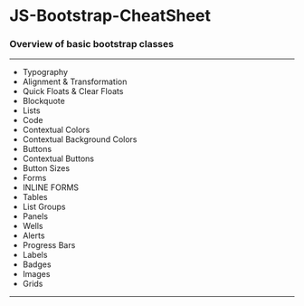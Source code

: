 # JS-Bootstrap-CheatSheet

### Overview of basic bootstrap classes
___

*  Typography
*  Alignment & Transformation
*  Quick Floats & Clear Floats
*  Blockquote
*  Lists
*  Code 
*  Contextual Colors
*  Contextual Background Colors
*  Buttons
*  Contextual Buttons
*  Button Sizes
*  Forms
*  INLINE FORMS
*  Tables
*  List Groups
*  Panels
*  Wells
*  Alerts
*  Progress Bars
*  Labels
*  Badges
*  Images
*  Grids

___